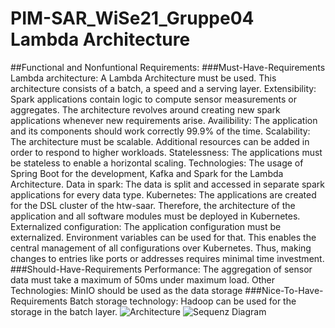 # PIM-SAR_WiSe21_Gruppe04 Lambda Architecture 

##Functional and Nonfuntional Requirements:
###Must-Have-Requirements
Lambda architecture: A Lambda Architecture must be used. This architecture consists of
a batch, a speed and a serving layer.
Extensibility: Spark applications contain logic to compute sensor measurements or aggregates. The architecture revolves around creating new spark applications whenever
new requirements arise.
Availibility: The application and its components should work correctly 99.9% of the time.
Scalability: The architecture must be scalable. Additional resources can be added in order
to respond to higher workloads.
Statelessness: The applications must be stateless to enable a horizontal scaling.
Technologies: The usage of Spring Boot for the development, Kafka and Spark for the
Lambda Architecture.
Data in spark: The data is split and accessed in separate spark applications for every data
type.
Kubernetes: The applications are created for the DSL cluster of the htw-saar. Therefore,
the architecture of the application and all software modules must be deployed in
Kubernetes.
Externalized configuration: The application configuration must be externalized. Environment variables can be used for that. This enables the central management of
all configurations over Kubernetes. Thus, making changes to entries like ports or
addresses requires minimal time investment.
###Should-Have-Requirements
Performance: The aggregation of sensor data must take a maximum of 50ms under maximum load.
Other Technologies: MinIO should be used as the data storage
###Nice-To-Have-Requirements
Batch storage technology: Hadoop can be used for the storage in the batch layer.
![Architecture](https://i.imgur.com/GzzAQj0.png)
![Sequenz Diagram](https://i.imgur.com/pjPTn5w.png)
